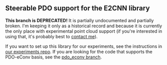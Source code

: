 
Steerable PDO support for the E2CNN library
--------------------------------------------------------------------------------
**This branch is DEPRECATED!**
It is partially undocumented and partially broken.
I'm keeping it only as a historical record and because it is currently
the only place with experimental point cloud support (if you're interested
in using that, it's probably best to [contact me](mailto:erik.jenner99@gmail.com)).

If you want to set up this library for our experiments, see the instructions in
[our experiments repo](https://github.com/ejnnr/steerable_pdo_experiments).
If you are looking for the code that supports the PDO-eConv basis, see
the [pdo_econv branch](https://github.com/ejnnr/steerable_pdos/tree/pdo_econv).
